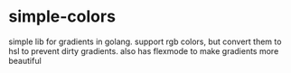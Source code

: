 # simple-colors
simple lib for gradients in golang. support rgb colors, but convert them to hsl to prevent dirty gradients. also has flexmode to make gradients more beautiful
